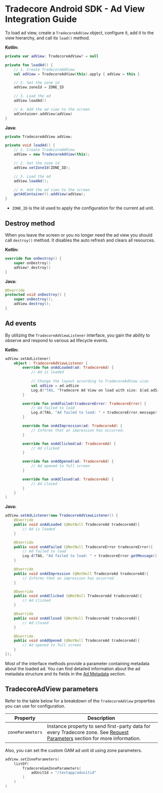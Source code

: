 # Tradecore Android SDK - Ad View Integration Guide

To load ad view, create a `TradecoreAdView` object, configure it, add it to the view hierarchy, and call its `load()`
method.

**Kotlin:**

```kotlin
private var adView: TradecoreAdView? = null

private fun loadAd() {
    // 1. Create TradecoreAdView
    val adView = TradecoreAdView(this).apply { adView = this }

    // 2. Set the zone id
    adView.zoneId = ZONE_ID

    // 3. Load the ad
    adView.loadAd()

    // 4. Add the ad view to the screen
    adContainer.addView(adView)
}
```

**Java:**

```java
private TradecoreAdView adView;

private void loadAd() {
    // 1. Create TradecoreAdView
    adView = new TradecoreAdView(this);

    // 2. Set the zone id
    adView.setZoneId(ZONE_ID);

    // 3. Load the ad
    adView.loadAd();

    // 4. Add the ad view to the screen
    getAdContainer().addView(adView);
}
```

- `ZONE_ID` is the id used to apply the configuration for the current ad unit.

## Destroy method

When you leave the screen or you no longer need the ad view you should call `destroy()` method. It disables the auto
refresh and clears all resources.

**Kotlin:**

```kotlin
override fun onDestroy() {
    super.onDestroy()
    adView?.destroy()
}
```

**Java:**

```java
@Override
protected void onDestroy() {
    super.onDestroy();
    adView.destroy();
}
```

## Ad events

By utilizing the `TradecoreAdViewListener` interface, you gain the ability to observe and respond to various ad
lifecycle events.

**Kotlin:**

```kotlin
adView.setAdListener(
    object : TradecoreAdViewListener {
        override fun onAdLoaded(ad: TradecoreAd) {
            // Ad is loaded
            
            // Change the layout according to TradecoreAdView size.
	        val adSize = ad.adSize
   		    Log.d("TAG, "Tradecore Ad View on load with size: ${ad.adSize?.width}x${ad.adSize?.height}")
        }

        override fun onAdFailed(tradecoreError: TradecoreError) {
            // Ad failed to load
            Log.d(TAG, "Ad failed to load: " + tradecoreError.message)
        }

        override fun onAdImpression(ad: TradecoreAd) {
            // Informs that an impression has occurred.
        }

        override fun onAdClicked(ad: TradecoreAd) {
            // Ad clicked
        }

        override fun onAdOpened(ad: TradecoreAd) {
            // Ad opened to full screen
        }

        override fun onAdClosed(ad: TradecoreAd) {
            // Ad closed
        }
    }
)
```

**Java:**

```java
adView.setAdListener(new TradecoreAdViewListener() {
    @Override
    public void onAdLoaded (@NotNull TradecoreAd tradecoreAd){
        // Ad is loaded
    }

    @Override
    public void onAdFailed (@NotNull TradecoreError tradecoreError){
        // Ad failed to load
        Log.d(TAG, "Ad failed to load: " + tradecoreError.getMessage());
    }

    @Override
    public void onAdImpression (@NotNull TradecoreAd tradecoreAd){
        // Informs that an impression has occurred
    }

    @Override
    public void onAdClicked (@NotNull TradecoreAd tradecoreAd){
        // Ad clicked
    }

    @Override
    public void onAdClosed (@NotNull TradecoreAd tradecoreAd){
        // Ad closed
    }

    @Override
    public void onAdOpened (@NotNull TradecoreAd tradecoreAd){
        // Ad opened to full screen
    }
});
```

Most of the interface methods provide a parameter containing metadata about the loaded ad. You can find detailed
information about the ad metadata structure and its fields in the [Ad Metadata](./tradecore-sdk-ad-metadata.md) section.

## TradecoreAdView parameters

Refer to the table below for a breakdown of the `TradecoreAdView` properties you can use for configuration.

| Property         | Description                                                                                                                                                                        |
|------------------|------------------------------------------------------------------------------------------------------------------------------------------------------------------------------------|
| `zoneParameters` | Instance property to send first-party data for every Tradecore zone. See [Request Parameters](./tradecore-sdk-request-parameters.md#zone-parameters) section for more information. |

Also, you can set the custom GAM ad unit id using zone parameters.

```kotlin
adView.setZoneParameters(
    listOf(
        TradecoreGamZoneParameters(
            adUnitId = "/testapp/adunitid"
        )
    )
)
```